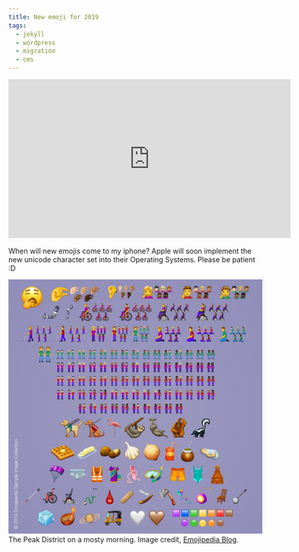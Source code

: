 ```yaml
---
title: New emoji for 2019
tags:
  - jekyll
  - wordpress
  - migration
  - cms
---
```


<iframe width="560" height="315" src="https://www.youtube.com/embed/4HJhBUIVul8" frameborder="0" allow="accelerometer; autoplay; encrypted-media; gyroscope; picture-in-picture" allowfullscreen></iframe>

When will new emojis come to my iphone?
Apple will soon implement the new unicode character set into their Operating Systems. Please be patient :D 

<div class="card mb-3">
    <img class="card-img-top" src="/static/img/2019-emojis.jpg" />
    <div class="card-body bg-light">
        <div class="card-text">
            The Peak District on a mosty morning. Image credit, <a href="https://blog.emojipedia.org/">Emojipedia Blog</a>.
        </div>
    </div>
</div>